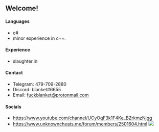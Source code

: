 ## Welcome!

#### Languages
 - c#
 - minor experience in c++.

#### Experience
 - slaughter.in

#### Contact
 - Telegram: 479-709-2880
 - Discord: blanket#6655
 - Email: fuckblanket@protonmail.com

#### Socials 
 - https://www.youtube.com/channel/UCyOqF3k1F4Ke_BZrkmzNjgg
 - https://www.unknowncheats.me/forum/members/2501604.html
![](https://github-readme-stats.vercel.app/api?username=joshissrsly&count_private=true&show_icons=true&theme=radical)
